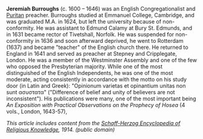 **Jeremiah Burroughs** (c. 1600 – 1646) was an English
Congregationalist and [Puritan](Puritan "Puritan") preacher.
Burroughs studied at Emmanuel College, Cambridge, and was graduated
M.A. in 1624, but left the university because of non-conformity. He
was assistant to Edmund Calamy at Bury St. Edmunds, and in 1631
became rector of Tivetshall, Norfolk. He was suspended for
non-conformity in 1636 and soon afterward deprived, he went to
Rotterdam (1637) and became "teacher" of the English church there.
He returned to England in 1641 and served as preacher at Stepney
and Cripplegate, London. He was a member of the Westminster
Assembly and one of the few who opposed the Presbyterian majority.
While one of the most distinguished of the English Independents, he
was one of the most moderate, acting consistently in accordance
with the motto on his study door (in Latin and Greek): "Opinionum
varietas et opinantium unitas non sunt ασυστατα" ("Difference of
belief and unity of believers are not inconsistent"). His
publications were many, one of the most important being
*An Exposition with Practical Observations on the Prophecy of Hosea*
(4 vols., London, 1643-57),

*This article includes content from the [Schaff-Herzog Encyclopedia of Religious Knowledge](Schaff-Herzog_Encyclopedia_of_Religious_Knowledge "Schaff-Herzog Encyclopedia of Religious Knowledge"), 1914. (public domain)*



